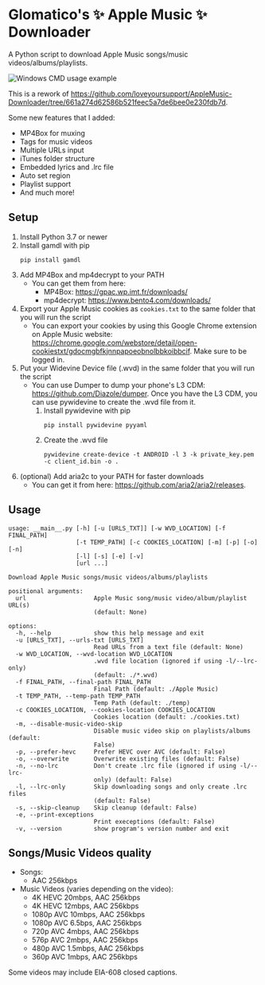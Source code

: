 # Glomatico's ✨ Apple Music ✨ Downloader
A Python script to download Apple Music songs/music videos/albums/playlists.

![Windows CMD usage example](https://i.imgur.com/18Azlg4.png)

This is a rework of https://github.com/loveyoursupport/AppleMusic-Downloader/tree/661a274d62586b521feec5a7de6bee0e230fdb7d.

Some new features that I added:
* MP4Box for muxing
* Tags for music videos
* Multiple URLs input
* iTunes folder structure
* Embedded lyrics and .lrc file
* Auto set region
* Playlist support
* And much more!

## Setup
1. Install Python 3.7 or newer
2. Install gamdl with pip
    ```
    pip install gamdl
    ```
3. Add MP4Box and mp4decrypt to your PATH
    * You can get them from here:
        * MP4Box: https://gpac.wp.imt.fr/downloads/
        * mp4decrypt: https://www.bento4.com/downloads/
4. Export your Apple Music cookies as `cookies.txt` to the same folder that you will run the script
    * You can export your cookies by using this Google Chrome extension on Apple Music website: https://chrome.google.com/webstore/detail/open-cookiestxt/gdocmgbfkjnnpapoeobnolbbkoibbcif. Make sure to be logged in.
5. Put your Widevine Device file (.wvd) in the same folder that you will run the script
    * You can use Dumper to dump your phone's L3 CDM: https://github.com/Diazole/dumper. Once you have the L3 CDM, you can use pywidevine to create the .wvd file from it.
        1. Install pywidevine with pip
            ```
            pip install pywidevine pyyaml
            ```
        2. Create the .wvd file
            ```
            pywidevine create-device -t ANDROID -l 3 -k private_key.pem -c client_id.bin -o .
            ```
6. (optional) Add aria2c to your PATH for faster downloads
    * You can get it from here: https://github.com/aria2/aria2/releases.

## Usage
```
usage: __main__.py [-h] [-u [URLS_TXT]] [-w WVD_LOCATION] [-f FINAL_PATH]
                   [-t TEMP_PATH] [-c COOKIES_LOCATION] [-m] [-p] [-o] [-n]
                   [-l] [-s] [-e] [-v]
                   [url ...]

Download Apple Music songs/music videos/albums/playlists

positional arguments:
  url                   Apple Music song/music video/album/playlist URL(s)
                        (default: None)

options:
  -h, --help            show this help message and exit
  -u [URLS_TXT], --urls-txt [URLS_TXT]
                        Read URLs from a text file (default: None)
  -w WVD_LOCATION, --wvd-location WVD_LOCATION
                        .wvd file location (ignored if using -l/--lrc-only)
                        (default: ./*.wvd)
  -f FINAL_PATH, --final-path FINAL_PATH
                        Final Path (default: ./Apple Music)
  -t TEMP_PATH, --temp-path TEMP_PATH
                        Temp Path (default: ./temp)
  -c COOKIES_LOCATION, --cookies-location COOKIES_LOCATION
                        Cookies location (default: ./cookies.txt)
  -m, --disable-music-video-skip
                        Disable music video skip on playlists/albums (default:
                        False)
  -p, --prefer-hevc     Prefer HEVC over AVC (default: False)
  -o, --overwrite       Overwrite existing files (default: False)
  -n, --no-lrc          Don't create .lrc file (ignored if using -l/--lrc-
                        only) (default: False)
  -l, --lrc-only        Skip downloading songs and only create .lrc files
                        (default: False)
  -s, --skip-cleanup    Skip cleanup (default: False)
  -e, --print-exceptions
                        Print execeptions (default: False)
  -v, --version         show program's version number and exit
```

## Songs/Music Videos quality
* Songs:
    * AAC 256kbps
* Music Videos (varies depending on the video):
    * 4K HEVC 20mbps, AAC 256kbps
    * 4K HEVC 12mbps, AAC 256kbps
    * 1080p AVC 10mbps, AAC 256kbps
    * 1080p AVC 6.5bps, AAC 256kbps
    * 720p AVC 4mbps, AAC 256kbps
    * 576p AVC 2mbps, AAC 256kbps
    * 480p AVC 1.5mbps, AAC 256kbps
    * 360p AVC 1mbps, AAC 256kbps

Some videos may include EIA-608 closed captions.
